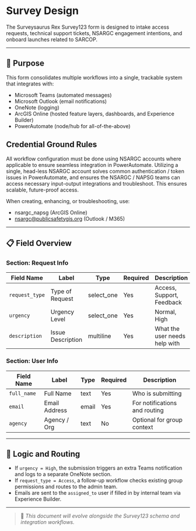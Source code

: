 # Survey Design

The Surveysaurus Rex Survey123 form is designed to intake access requests, technical support tickets, NSARGC engagement intentions, and onboard launches related to SARCOP.

---

## 🧭 Purpose

This form consolidates multiple workflows into a single, trackable system that integrates with:
- Microsoft Teams (automated messages)
- Microsoft Outlook (email notifications)
- OneNote (logging)
- ArcGIS Online (hosted feature layers, dashboards, and Experience Builder)
- PowerAutomate (node/hub for all-of-the-above)

## Credential Ground Rules

All workflow configuration must be done using NSARGC accounts where applicable to ensure seamless integration in PowerAutomate.  Utilizing a single, head-less NSARGC account solves common authentication / token issues in PowerAutomate, and ensures the NSARGC / NAPSG teams can access necessary input-output integrations and troubleshoot.  This ensures scalable, future-proof access.

When creating, enhancing, or troubleshooting, use:
- nsargc_napsg (ArcGIS Online)
- nsargc@publicsafetygis.org (Outlook / M365)



---

## 📋 Field Overview

### Section: Request Info

| Field Name     | Label            | Type        | Required | Description                 |
|----------------|------------------|-------------|----------|-----------------------------|
| `request_type` | Type of Request  | select_one  | Yes      | Access, Support, Feedback   |
| `urgency`      | Urgency Level    | select_one  | Yes      | Normal, High                |
| `description`  | Issue Description| multiline   | Yes      | What the user needs help with |

### Section: User Info

| Field Name   | Label         | Type  | Required | Description                    |
|--------------|---------------|-------|----------|--------------------------------|
| `full_name`  | Full Name     | text  | Yes      | Who is submitting              |
| `email`      | Email Address | email | Yes      | For notifications and routing |
| `agency`     | Agency / Org  | text  | No       | Optional for group context     |


---

## 🔁 Logic and Routing

- If `urgency = High`, the submission triggers an extra Teams notification and logs to a separate OneNote section.
- If `request_type = Access`, a follow-up workflow checks existing group permissions and routes to the admin team.
- Emails are sent to the `assigned_to` user if filled in by internal team via Experience Builder.

---

> 📌 *This document will evolve alongside the Survey123 schema and integration workflows.*
